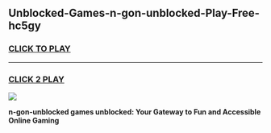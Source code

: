 
## Unblocked-Games-n-gon-unblocked-Play-Free-hc5gy
<h3>
<a href="https://premium76.site?title=n-gon-unblocked&ref=10A">CLICK TO PLAY</a></h3>
<hr>

<h3>
<a href="https://premium76.site?title=n-gon-unblocked&ref=10A">CLICK 2 PLAY</a>
  
</h3>

<a href="https://premium76.site?title=n-gon-unblocked&ref=10A"><img src="https://clearcache.store/games.png"></a>


**n-gon-unblocked games unblocked: Your Gateway to Fun and Accessible Online Gaming**
